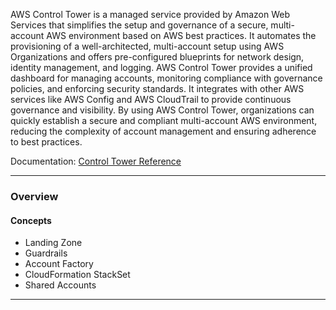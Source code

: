 AWS Control Tower is a managed service provided by Amazon Web Services that simplifies the setup and governance of a secure, multi-account AWS environment based on AWS best practices. It automates the provisioning of a well-architected, multi-account setup using AWS Organizations and offers pre-configured blueprints for network design, identity management, and logging. AWS Control Tower provides a unified dashboard for managing accounts, monitoring compliance with governance policies, and enforcing security standards. It integrates with other AWS services like AWS Config and AWS CloudTrail to provide continuous governance and visibility. By using AWS Control Tower, organizations can quickly establish a secure and compliant multi-account AWS environment, reducing the complexity of account management and ensuring adherence to best practices.

Documentation: [Control Tower Reference](https://aws.amazon.com/controltower/)
___
### Overview
#### Concepts
- Landing Zone
- Guardrails
- Account Factory
- CloudFormation StackSet
- Shared Accounts

___